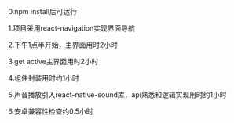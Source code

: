 0.npm install后可运行

1.项目采用react-navigation实现界面导航

2.下午1点半开始，主界面用时2小时

3.get active主界面用时2小时

4.组件封装用时约1小时

5.声音播放引入react-native-sound库，api熟悉和逻辑实现用时约1小时

6.安卓兼容性检查约0.5小时